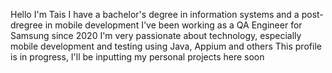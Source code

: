 Hello I'm Tais
I have a bachelor's degree in information systems and a post-dregree in mobile development
I've been working as a QA Engineer for Samsung since 2020
I'm very passionate about technology, especially mobile development and testing using Java, Appium and others
This profile is in progress, I'll be inputting my personal projects here soon
